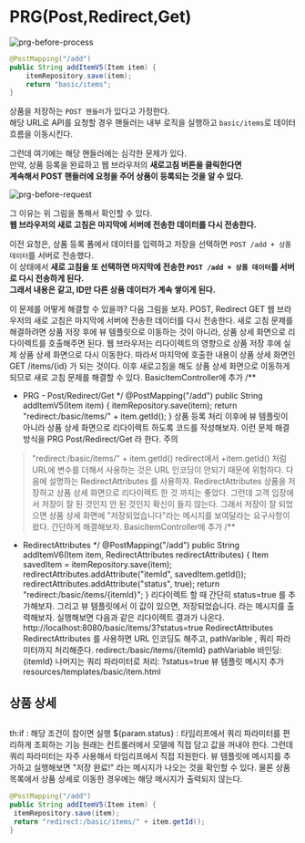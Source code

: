 PRG(Post,Redirect,Get)
====================

![prg-before-process](https://user-images.githubusercontent.com/50267433/128503254-d800ddc8-e3f1-4f9e-a91e-4dee8213732d.PNG)

```java
@PostMapping("/add")
public String addItemV5(Item item) {
    itemRepository.save(item);
    return "basic/items";
}
```
상품을 저장하는 `POST 핸들러`가 있다고 가정한다.          
해당 URL로 API를 요청할 경우 핸들러는 내부 로직을 실행하고 `basic/items`로 데이터 흐름을 이동시킨다.      
     
그런데 여기에는 해당 핸들러에는 심각한 문제가 있다.        
만약, 상품 등록을 완료하고 웹 브라우저의 **새로고침 버튼을 클릭한다면**            
**계속해서 POST 핸들러에 요청을 주어 상품이 등록되는 것을 알 수 있다.**           

![prg-before-request](https://user-images.githubusercontent.com/50267433/128503390-d351c4c0-af5b-48a4-a458-a7e0b011a301.PNG)
  
그 이유는 위 그림을 통해서 확인할 수 있다.  
**웹 브라우저의 새로 고침은 마지막에 서버에 전송한 데이터를 다시 전송한다.**   

이전 요청은, 상품 등록 폼에서 데이터를 입력하고 저장을 선택하면 `POST /add + 상품 데이터`를 서버로 전송했다.   
이 상태에서 **새로 고침을 또 선택하면 마지막에 전송한 `POST /add + 상품 데이터`를 서버로 다시 전송하게 된다.**   
**그래서 내용은 같고, ID만 다른 상품 데이터가 계속 쌓이게 된다.**     


이 문제를 어떻게 해결할 수 있을까? 다음 그림을 보자.
POST, Redirect GET
웹 브라우저의 새로 고침은 마지막에 서버에 전송한 데이터를 다시 전송한다.
새로 고침 문제를 해결하려면 상품 저장 후에 뷰 템플릿으로 이동하는 것이 아니라, 상품 상세 화면으로
리다이렉트를 호출해주면 된다.
웹 브라우저는 리다이렉트의 영향으로 상품 저장 후에 실제 상품 상세 화면으로 다시 이동한다. 따라서
마지막에 호출한 내용이 상품 상세 화면인 GET /items/{id} 가 되는 것이다.
이후 새로고침을 해도 상품 상세 화면으로 이동하게 되므로 새로 고침 문제를 해결할 수 있다.
BasicItemController에 추가
/**
 * PRG - Post/Redirect/Get
 */
@PostMapping("/add")
public String addItemV5(Item item) {
 itemRepository.save(item);
 return "redirect:/basic/items/" + item.getId();
}
상품 등록 처리 이후에 뷰 템플릿이 아니라 상품 상세 화면으로 리다이렉트 하도록 코드를 작성해보자.
이런 문제 해결 방식을 PRG Post/Redirect/Get 라 한다.
주의
> "redirect:/basic/items/" + item.getId() redirect에서 +item.getId() 처럼 URL에 변수를
더해서 사용하는 것은 URL 인코딩이 안되기 때문에 위험하다. 다음에 설명하는 RedirectAttributes 를
사용하자.
RedirectAttributes
상품을 저장하고 상품 상세 화면으로 리다이렉트 한 것 까지는 좋았다. 그런데 고객 입장에서 저장이 잘 된
것인지 안 된 것인지 확신이 들지 않는다. 그래서 저장이 잘 되었으면 상품 상세 화면에
"저장되었습니다"라는 메시지를 보여달라는 요구사항이 왔다. 간단하게 해결해보자.
BasicItemController에 추가
/**
 * RedirectAttributes
 */
@PostMapping("/add")
public String addItemV6(Item item, RedirectAttributes redirectAttributes) {
 Item savedItem = itemRepository.save(item);
 redirectAttributes.addAttribute("itemId", savedItem.getId());
 redirectAttributes.addAttribute("status", true);
 return "redirect:/basic/items/{itemId}";
}
리다이렉트 할 때 간단히 status=true 를 추가해보자. 그리고 뷰 템플릿에서 이 값이 있으면,
저장되었습니다. 라는 메시지를 출력해보자.
실행해보면 다음과 같은 리다이렉트 결과가 나온다.
http://localhost:8080/basic/items/3?status=true
RedirectAttributes
RedirectAttributes 를 사용하면 URL 인코딩도 해주고, pathVarible , 쿼리 파라미터까지 처리해준다.
redirect:/basic/items/{itemId}
pathVariable 바인딩: {itemId}
나머지는 쿼리 파라미터로 처리: ?status=true
뷰 템플릿 메시지 추가
resources/templates/basic/item.html
<div class="container">
 <div class="py-5 text-center">
 <h2>상품 상세</h2>
 </div>
 <!-- 추가 -->
 <h2 th:if="${param.status}" th:text="'저장 완료!'"></h2>
th:if : 해당 조건이 참이면 실행
${param.status} : 타임리프에서 쿼리 파라미터를 편리하게 조회하는 기능
원래는 컨트롤러에서 모델에 직접 담고 값을 꺼내야 한다. 그런데 쿼리 파라미터는 자주 사용해서
타임리프에서 직접 지원한다.
뷰 템플릿에 메시지를 추가하고 실행해보면 "저장 완료!" 라는 메시지가 나오는 것을 확인할 수 있다. 물론
상품 목록에서 상품 상세로 이동한 경우에는 해당 메시지가 출력되지 않는다.
  
```java
@PostMapping("/add")
public String addItemV5(Item item) {
 itemRepository.save(item);
 return "redirect:/basic/items/" + item.getId();
}
```
